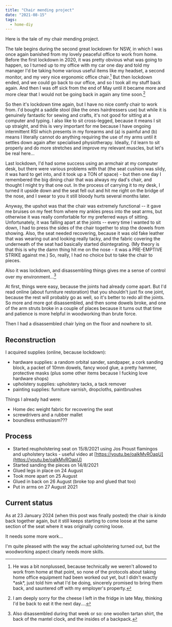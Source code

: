 ```yaml
---
title: "Chair mending project"
date: "2021-08-15"
tags:
  - home-diy
---
```


Here is the tale of my chair mending project.

The tale begins during the second great lockdown for NSW, in which I was once again banished from my lovely peaceful office to work from home. Before the first lockdown in 2020, it was pretty obvious what was going to happen, so I turned up to my office with my car one day and told my manager I'd be taking home various useful items like my headset, a second monitor, and my very nice ergonomic office chair.[^1] But then lockdown ended, and we could go back to our office, and so I took all my stuff back again. And then I was off sick from the end of May until it became more and more clear that I would not be going back in again any time soon.[^2]

So then it's lockdown time again, but I have no nice comfy chair to work from. I'd bought a saddle stool (like the ones hairdressers use) but while it is genuinely fantastic for sewing and crafts, it's not good for sitting at a computer and typing. I also like to sit cross-legged, because it means I sit up straight, and this is very important for me because I have ongoing intermittent RSI which presents in my forearms and (a) is painful and (b) means I literally cannot do anything requiring the use of my arms until it settles down again after specialised physiotherapy. Ideally, I'd learn to sit properly and do more stretches and improve my relevant muscles, but let's be real here...

Last lockdown, I'd had some success using an armchair at my computer desk, but there were various problems with that (the seat cushion was slidy, it was hard to get into, and it took up a TON of space) - but then one day I remembered the big dining chair that was always my dad's chair, and thought I might try that one out. In the process of carrying it to my desk, I turned it upside down and the seat fell out and hit me right on the bridge of the nose, and I swear to you it still bloody hurts several months later.

Anyway, the upshot was that the chair was extremely functional -- it gave me bruises on my feet from where my ankles press into the seat arms, but otherwise it was really comfortable for my preferred ways of sitting. Unfortunately, it was falling apart at the joints -- every time I wanted to sit down, I had to press the sides of the chair together to stop the dowels from showing. Also, the seat needed recovering, because it was old fake leather that was wearing out and looking really tacky, and the fabric covering the underneath of the seat had basically started disintegrating. (My theory is that this is why the damn thing hit me on the nose - it was a PRE-EMPTIVE STRIKE against me.) So, really, I had no choice but to take the chair to pieces.

Also it was lockdown, and disassembling things gives me a sense of control over my environment...[^3]

At first, things were easy, because the joints had already come apart. But I'd read online (about furniture restoration) that you shouldn't just fix one joint, because the rest will probably go as well, so it's better to redo all the joints. So more and more got disassembled, and then some dowels broke, and one of the arm struts broke in a couple of places because it turns out that time and patience is more helpful in woodworking than brute force.

Then I had a disassembled chair lying on the floor and nowhere to sit.

## Reconstruction

I acquired supplies (online, because lockdown):

- hardware supplies: a random orbital sander, sandpaper, a cork sanding block, a packet of 10mm dowels, fancy wood glue, a pretty hammer, protective masks (plus some other items because I fucking love hardware shops)
- upholstery supplies: upholstery tacks, a tack remover
- painting supplies: furniture varnish, dropcloths, paintbrushes

Things I already had were:

- Home dec weight fabric for recovering the seat
- screwdrivers and a rubber mallet
- boundless enthusiasm???

## Process

- Started reupholstering seat on 15/8/2021 using Jos Proust flamingos and upholstery tacks - useful video at [https://youtu.be/oalkMvROapU](https://youtu.be/oalkMvROapU)
- Started sanding the pieces on 14/8/2021
- Glued legs in place on 24 August  
- Took more apart on 25 August  
- Glued in back on 26 August (broke top and glued that too)
- Put in arms on 27 August 2021

## Current status
As at 23 January 2024 (when this post was finally posted) the chair is *kinda* back together again, but it still keeps starting to come loose at the same section of the seat where it was originally coming loose.

It needs some more work...

I'm quite pleased with the way the actual upholstering turned out, but the woodworking aspect clearly needs more skills.

[^1]: He was a bit nonplussed, because technically we weren't allowed to work from home at that point, so none of the protocols about taking home office equipment had been worked out yet, but I didn't exactly \*ask\*, just told him what I'd be doing, sincerely promised to bring them back, and sauntered off with my employer's property.
[^2]: I am deeply sorry for the cheese I left in the fridge in late May, thinking I'd be back to eat it the next day....
[^3]: Also disassembled during that week or so: one woollen tartan shirt, the back of the mantel clock, and the insides of a backpack.
